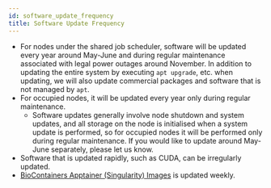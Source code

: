 ```yaml
---
id: software_update_frequency
title: Software Update Frequency
---
```



- For nodes under the shared job scheduler, software will be updated every year around May-June and during regular maintenance associated with legal power outages around November. In addition to updating the entire system by executing `apt upgrade`, etc. when updating, we will also update commercial packages and software that is not managed by `apt`. 
- For occupied nodes, it will be updated every year only during regular maintenance.
    - Software updates generally involve node shutdown and system updates, and all storage on the node is initialised when a system update is performed, so for occupied nodes it will be performed only during regular maintenance. If you would like to update around May-June separately, please let us know.
- Software that is updated rapidly, such as CUDA, can be irregularly updated.
- [BioContainers Apptainer (Singularity) Images](/software/BioContainers) is updated weekly.
